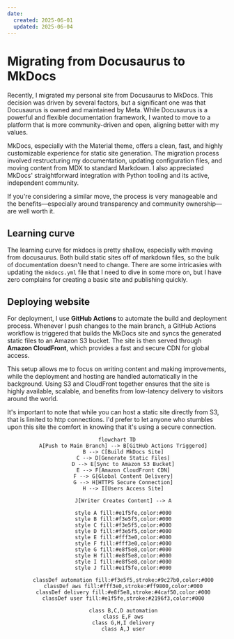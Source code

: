 ```yaml
---
date:
  created: 2025-06-01
  updated: 2025-06-04
---
```


# Migrating from Docusaurus to MkDocs

Recently, I migrated my personal site from Docusaurus to MkDocs. This decision was driven by several factors, but a significant one was that Docusaurus is owned and maintained by Meta. While Docusaurus is a powerful and flexible documentation framework, I wanted to move to a platform that is more community-driven and open, aligning better with my values.

MkDocs, especially with the Material theme, offers a clean, fast, and highly customizable experience for static site generation. The migration process involved restructuring my documentation, updating configuration files, and moving content from MDX to standard Markdown. I also appreciated MkDocs' straightforward integration with Python tooling and its active, independent community.

If you're considering a similar move, the process is very manageable and the benefits—especially around transparency and community ownership—are well worth it.

## Learning curve

The learning curve for mkdocs is pretty shallow, especially with moving from docusaurus. Both build static sites off of markdown files, so the bulk of documentation doesn't need to change. There are some intricasies with updating the `mkdocs.yml` file that I need to dive in some more on, but I have zero complains for creating a basic site and publishing quickly.

## Deploying website

For deployment, I use **GitHub Actions** to automate the build and deployment process. Whenever I push changes to the main branch, a GitHub Actions workflow is triggered that builds the MkDocs site and syncs the generated static files to an Amazon S3 bucket. The site is then served through **Amazon CloudFront**, which provides a fast and secure CDN for global access.

This setup allows me to focus on writing content and making improvements, while the deployment and hosting are handled automatically in the background. Using S3 and CloudFront together ensures that the site is highly available, scalable, and benefits from low-latency delivery to visitors around the world.  

It's important to note that while you can host a static site directly from S3, that is limited to http connections. I'd prefer to let anyone who stumbles upon this site the comfort in knowing that it's using a secure connection.


<div style="text-align: center">

```mermaid
flowchart TD
    A[Push to Main Branch] --> B[GitHub Actions Triggered]
    B --> C[Build MkDocs Site]
    C --> D[Generate Static Files]
    D --> E[Sync to Amazon S3 Bucket]
    E --> F[Amazon CloudFront CDN]
    F --> G[Global Content Delivery]
    G --> H[HTTPS Secure Connection]
    H --> I[Users Access Site]
    
    J[Writer Creates Content] --> A
    
    style A fill:#e1f5fe,color:#000
    style B fill:#f3e5f5,color:#000
    style C fill:#f3e5f5,color:#000
    style D fill:#f3e5f5,color:#000
    style E fill:#fff3e0,color:#000
    style F fill:#fff3e0,color:#000
    style G fill:#e8f5e8,color:#000
    style H fill:#e8f5e8,color:#000
    style I fill:#e8f5e8,color:#000
    style J fill:#e1f5fe,color:#000
    
    classDef automation fill:#f3e5f5,stroke:#9c27b0,color:#000
    classDef aws fill:#fff3e0,stroke:#ff9800,color:#000
    classDef delivery fill:#e8f5e8,stroke:#4caf50,color:#000
    classDef user fill:#e1f5fe,stroke:#2196f3,color:#000
    
    class B,C,D automation
    class E,F aws
    class G,H,I delivery
    class A,J user
```
</div>